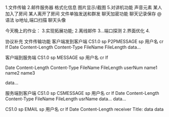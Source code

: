 1.文件传输
2.邮件服务器
格式化信息
图片显示/截图
5.对讲机功能
声音元素
某人加入了房间
某人离开了房间
文件单独发送和群发
聊天加密功能
聊天记录保存
@语法
ip地址,端口扫描
聊天头像

今天晚上的作业：
3.实现拓展功能;
    2.离线邮件
    3...端口探测
    2.界面优化
4.

协议补充
文件传输功能
客户端发到客户端
CS1.0 sp P2PMESSAGE sp 用户名 cr lf
Date
Content-Length
Content-Type
FileName
FileLength
data...


客户端到服务端
CS1.0 sp MESSAGE sp 用户名 cr lf

Date
Content-Length
Content-Type
FileName
FileLength
userNum
name1
name2
name3

data...


服务端到客户端
CS1.0 sp CSMESSAGE sp 用户名 cr lf
Date
Content-Length
Content-Type
FileName
FileLength
usrName
data...
data...

CS1.0 sp EMAIL sp 用户名 cr lf
Date
Content-Length
receiver
Title:
data
data



